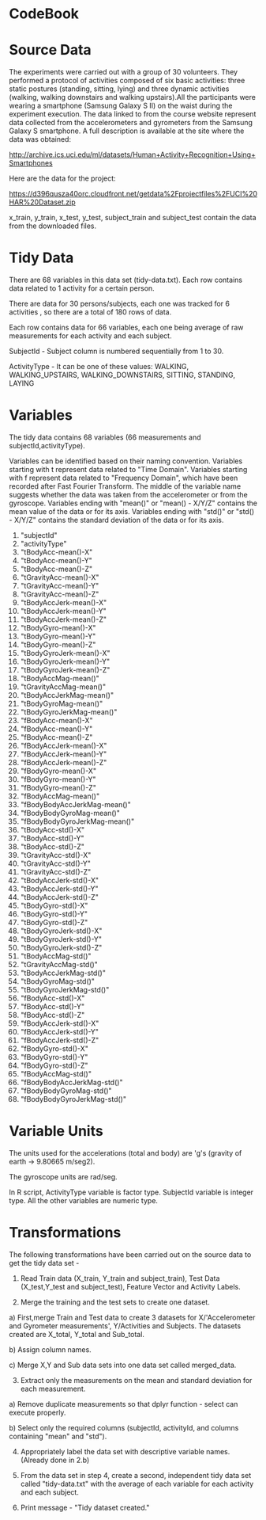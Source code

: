 # CodeBook

# Source Data

The experiments were carried out with a group of 30 volunteers. They performed a protocol of activities composed of six basic activities: three static postures (standing, sitting, lying) and three dynamic activities (walking, walking downstairs and walking upstairs).All the participants were wearing a smartphone (Samsung Galaxy S II) on the waist during the experiment execution.
The data linked to from the course website represent data collected from the accelerometers and gyrometers from the Samsung Galaxy S smartphone. A full description is available at the site where the data was obtained:

http://archive.ics.uci.edu/ml/datasets/Human+Activity+Recognition+Using+Smartphones

Here are the data for the project:

https://d396qusza40orc.cloudfront.net/getdata%2Fprojectfiles%2FUCI%20HAR%20Dataset.zip

x_train, y_train, x_test, y_test, subject_train and subject_test contain the data from the downloaded files.

# Tidy Data

There are 68 variables in this data set (tidy-data.txt). Each row contains data related to 1 activity for a certain person.

There are data for 30 persons/subjects, each one was tracked for 6 activities , so there are a total of 180 rows of data.

Each row contains data for 66 variables, each one being average of raw measurements for each activity and each subject.

SubjectId - Subject column is numbered sequentially from 1 to 30.

ActivityType - It can be one of these values: WALKING, WALKING_UPSTAIRS, WALKING_DOWNSTAIRS, SITTING, STANDING, LAYING

# Variables

The tidy data contains 68 variables (66 measurements and subjectId,activityType).

Variables can be identified based on their naming convention. Variables starting with t represent data related to "Time Domain". Variables starting with f represent data related to "Frequency Domain", which have been recorded after Fast Fourier Transform. The middle of the variable name suggests whether the data was taken from the accelerometer or from the gyroscope. Variables ending with "mean()" or "mean() - X/Y/Z" contains the mean value of the data or for its axis. Variables ending with "std()" or "std() - X/Y/Z" contains the standard deviation of the data or for its axis. 

1.	"subjectId" 
2.	"activityType" 
3.	"tBodyAcc-mean()-X" 
4.	"tBodyAcc-mean()-Y" 
5.	"tBodyAcc-mean()-Z" 
6.	"tGravityAcc-mean()-X"
7.	"tGravityAcc-mean()-Y"
8.	"tGravityAcc-mean()-Z" 
9.	"tBodyAccJerk-mean()-X"
10.	"tBodyAccJerk-mean()-Y"
11.	"tBodyAccJerk-mean()-Z"
12.	"tBodyGyro-mean()-X" 
13.	"tBodyGyro-mean()-Y" 
14.	"tBodyGyro-mean()-Z"
15.	"tBodyGyroJerk-mean()-X" 
16.	"tBodyGyroJerk-mean()-Y"
17.	"tBodyGyroJerk-mean()-Z"
18.	"tBodyAccMag-mean()" 
19.	"tGravityAccMag-mean()" 
20.	"tBodyAccJerkMag-mean()" 
21.	"tBodyGyroMag-mean()"
22.	"tBodyGyroJerkMag-mean()" 
23.	"fBodyAcc-mean()-X"
24.	"fBodyAcc-mean()-Y" 
25.	"fBodyAcc-mean()-Z" 
26.	"fBodyAccJerk-mean()-X" 
27.	"fBodyAccJerk-mean()-Y"
28.	"fBodyAccJerk-mean()-Z" 
29.	"fBodyGyro-mean()-X" 
30.	"fBodyGyro-mean()-Y" 
31.	"fBodyGyro-mean()-Z" 
32.	"fBodyAccMag-mean()"
33.	"fBodyBodyAccJerkMag-mean()"
34.	"fBodyBodyGyroMag-mean()" 
35.	"fBodyBodyGyroJerkMag-mean()" 
36.	"tBodyAcc-std()-X"
37.	"tBodyAcc-std()-Y" 
38.	"tBodyAcc-std()-Z"
39.	"tGravityAcc-std()-X"
40.	"tGravityAcc-std()-Y" 
41.	"tGravityAcc-std()-Z" 
42.	"tBodyAccJerk-std()-X"
43.	"tBodyAccJerk-std()-Y" 
44.	"tBodyAccJerk-std()-Z" 
45.	"tBodyGyro-std()-X"
46.	"tBodyGyro-std()-Y"
47.	"tBodyGyro-std()-Z"
48.	"tBodyGyroJerk-std()-X"
49.	"tBodyGyroJerk-std()-Y" 
50.	"tBodyGyroJerk-std()-Z"
51.	"tBodyAccMag-std()"
52.	"tGravityAccMag-std()" 
53.	"tBodyAccJerkMag-std()"
54.	"tBodyGyroMag-std()"
55.	"tBodyGyroJerkMag-std()" 
56.	"fBodyAcc-std()-X" 
57.	"fBodyAcc-std()-Y" 
58.	"fBodyAcc-std()-Z" 
59.	"fBodyAccJerk-std()-X" 
60.	"fBodyAccJerk-std()-Y"
61.	"fBodyAccJerk-std()-Z" 
62.	"fBodyGyro-std()-X" 
63.	"fBodyGyro-std()-Y" 
64.	"fBodyGyro-std()-Z" 
65.	"fBodyAccMag-std()" 
66.	"fBodyBodyAccJerkMag-std()" 
67.	"fBodyBodyGyroMag-std()" 
68.	"fBodyBodyGyroJerkMag-std()"


# Variable Units

The units used for the accelerations (total and body) are 'g's (gravity of earth -> 9.80665 m/seg2). 

The gyroscope units are rad/seg. 

In R script, ActivityType variable is factor type. SubjectId variable is integer type. All the other variables are numeric type.

# Transformations

The following transformations have been carried out on the source data to get the tidy data set -

1. Read Train data (X_train, Y_train and subject_train), Test Data (X_test,Y_test and subject_test), Feature Vector and Activity Labels.

2. Merge the training and the test sets to create one dataset.

a) First,merge Train and Test data to create 3 datasets for X/'Accelerometer and Gyrometer measurements', Y/Activities and Subjects. The datasets created are X_total, Y_total and Sub_total.

b) Assign column names.

c) Merge X,Y and Sub data sets into one data set called merged_data.

3. Extract only the measurements on the mean and standard deviation for each measurement.

a) Remove duplicate measurements so that dplyr function - select can execute properly.

b) Select only the required columns (subjectId, activityId, and columns containing "mean" and "std").

4. Appropriately label the data set with descriptive variable names. (Already done in 2.b)

5. From the data set in step 4, create a second, independent tidy data set called "tidy-data.txt" with the average of each variable for each activity and each subject.

6. Print message - "Tidy dataset created."




